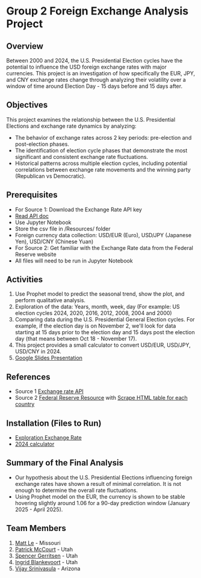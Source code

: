 # Group 2 Foreign Exchange Analysis Project

## Overview 
Between 2000 and 2024, the U.S. Presidential Election cycles have the potential to influence the USD foreign exchange rates with major currencies. This project is an investigation of how specifically the EUR, JPY, and CNY exchange rates change through analyzing their volatility over a window of time around Election Day - 15 days before and 15 days after. 

## Objectives
This project examines the relationship between the U.S. Presidential Elections and exchange rate dynamics by analyzing:
- The behavior of exchange rates across 2 key periods: pre-election and post-election phases.
- The identification of election cycle phases that demonstrate the most significant and consistent exchange rate fluctuations.
- Historical patterns across multiple election cycles, including potential correlations between exchange rate movements and the winning party (Republican vs Democratic).

## Prerequisites
- For Source 1: Download the Exchange Rate API key
- [Read API doc](https://www.exchangerate-api.com/docs/overview)
- Use Jupyter Notebook
- Store the csv file in /Resources/ folder
- Foreign currency data collection: USD/EUR (Euro), USD/JPY (Japanese Yen), USD/CNY (Chinese Yuan)
- For Source 2: Get familiar with the Exchange Rate data from the Federal Reserve website
- All files will need to be run in Jupyter Notebook

## Activities
1. Use Prophet model to predict the seasonal trend, show the plot, and perform qualitative analysis.
2. Exploration of the data:
Years, month, week, day (For example: US election cycles 2024, 2020, 2016, 2012, 2008, 2004 and 2000)
3. Comparing data during the U.S. Presidential General Election cycles. For example, if the election day is on November 2, we'll look for data starting at 15 days prior to the election day and 15 days post the election day (that means between Oct 18 - November 17).
4. This project provides a small calculator to convert USD/EUR, USD/JPY, USD/CNY in 2024.
5. [Google Slides Presentation](https://docs.google.com/presentation/d/1-d574a8OJdIFsXGoa078BxuTmT_EhNgnVtsYezYIVM4/edit?usp=sharing)

## References
- Source 1 [Exchange rate API](https://app.exchangerate-api.com/sign-up)
- Source 2 [Federal Reserve Resource](https://www.federalreserve.gov/data.htm) with [Scrape HTML table for each country](https://www.federalreserve.gov/releases/h10/hist/)

## Installation (Files to Run)
- [Exploration Exchange Rate](https://github.com/mattledevs/Exchange_Rate_API_Team2/blob/main/exploration-exchange-rate.ipynb)
- [2024 calculator](https://github.com/mattledevs/Exchange_Rate_API_Team2/blob/main/exchange-rate-calculator-2024.ipynb)

## Summary of the Final Analysis
- Our hypothesis about the U.S. Presidential Elections influencing foreign exchange rates have shown a result of minimal correlation. It is not enough to determine the overall rate fluctuations.
- Using Prophet model on the EUR, the currency is shown to be stable hovering slightly around 1.06 for a 90-day prediction window (January 2025 - April 2025). 

## Team Members
1. [Matt Le](https://github.com/mattledevs) - Missouri
2. [Patrick McCourt](https://github.com/patrickjm7) - Utah
3. [Spencer Gerritsen](https://github.com/sppencerr) - Utah
4. [Ingrid Blankevoort](https://github.com/AIBC2024) - Utah
5. [Vijay Srinivasula](https://github.com/vijaysrini-1982) - Arizona